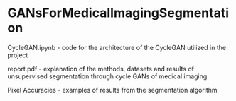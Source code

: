 # GANsForMedicalImagingSegmentation

CycleGAN.ipynb - code for the architecture of the CycleGAN utilized in the project

report.pdf - explanation of the methods, datasets and results of unsupervised segmentation through cycle GANs of medical imaging

Pixel Accuracies - examples of results from the segmentation algorithm